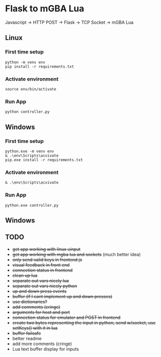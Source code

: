 # Flask to mGBA Lua

Javascript -> HTTP POST -> Flask -> TCP Socket -> mGBA Lua

## Linux

### First time setup

```
python -m venv env
pip install -r requirements.txt
```

### Activate environment

```
source env/bin/activate
```

### Run App

`python controller.py`

## Windows

### First time setup

```
python.exe -m venv env
& .\env\Scripts\acvivate
pip.exe install -r requirements.txt
```

### Activate environment

```
& .\env\Scripts\acvivate
```

### Run App

`python.exe controller.py`

## Windows

## TODO

* ~~get app working with linux uinput~~
* ~~get app working with mgba lua and sockets~~ (much better idea)
* ~~only send valid keys in frontend js~~
* ~~visual feedback in front end~~
* ~~connection status in frontend~~
* ~~clean up lua~~
* ~~separate out vars nicely lua~~
* ~~separate out vars nicely python~~
* ~~up and down press events~~
* ~~buffer (if I cant implement up and down presses)~~
* ~~use dictionaries?~~
* ~~add comments (cringe)~~
* ~~arguments for host and port~~
* ~~connection status for emulator and POST in frontend~~
* ~~create two bytes representing the input in python, send w/socket, use setKeys() with it in lua~~
* ~~buffer failsafe~~
* better readme
* add more comments (cringe)
* Lua text buffer display for inputs
